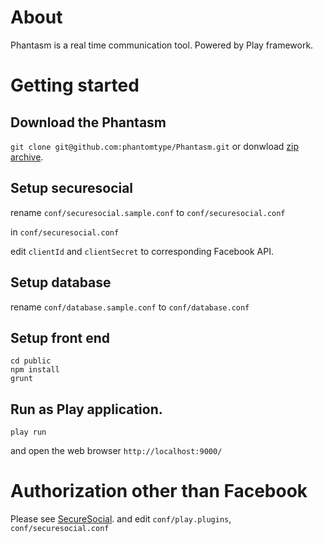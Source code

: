 # About

Phantasm is a real time communication tool. Powered by Play framework.

# Getting started

## Download the Phantasm

```git clone git@github.com:phantomtype/Phantasm.git``` or donwload [zip archive](https://github.com/phantomtype/Phantasm/archive/master.zip).

## Setup securesocial

rename ```conf/securesocial.sample.conf``` to ```conf/securesocial.conf```

in ```conf/securesocial.conf```

edit ```clientId``` and ```clientSecret``` to corresponding Facebook API.

## Setup database

rename ```conf/database.sample.conf``` to ```conf/database.conf```


## Setup front end

```
cd public
npm install
grunt
```

## Run as Play application.

```play run```

and open the web browser ```http://localhost:9000/```

# Authorization other than Facebook

Please see [SecureSocial](http://securesocial.ws/).
and edit ```conf/play.plugins```, ```conf/securesocial.conf```
